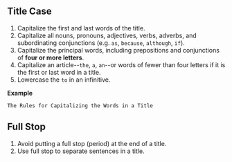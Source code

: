 ## Title Case

1. Capitalize the first and last words of the title.
2. Capitalize all nouns, pronouns, adjectives, verbs, adverbs,
and subordinating conjunctions (e.g. `as`, `because`, `although`, `if`).
3. Capitalize the principal words, including prepositions and conjunctions
of **four or more letters**.
4. Capitalize an article--`the`, `a`, `an`--or words of fewer than
four letters if it is the first or last word in a title.
5. Lowercase the `to` in an infinitive.

**Example**
```
The Rules for Capitalizing the Words in a Title
```


## Full Stop

1. Avoid putting a full stop (period) at the end of a title.
2. Use full stop to separate sentences in a title.